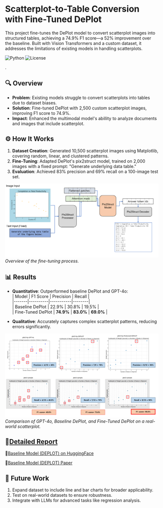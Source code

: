# Scatterplot-to-Table Conversion with Fine-Tuned DePlot

This project fine-tunes the DePlot model to convert scatterplot images into structured tables, achieving a 74.9% F1 score—a 52% improvement over the baseline. Built with Vision Transformers and a custom dataset, it addresses the limitations of existing models in handling scatterplots.

![Python](https://img.shields.io/badge/python-3.8+-blue.svg) ![License](https://img.shields.io/badge/license-MIT-green.svg) 

<!-- 마크다운으로 주석 처리 가능 
**[Try the Demo](https://huggingface.co/spaces/1Park/scatterplot-to-table)** | [Dataset](https://drive.google.com/drive/folders/1L-ammRM4XdNb7Bbb4NzXnefnH2TMFu?usp=sharing) | [Model-Not Ready](https://drive.google.com/drive/folders/19ZleESBIPtuy8PYoRca9nezZdjQdAct?usp=sharing)


![Conversion Demo](https://github.com/1Park/Deplot-Finetuned/images/demo_conversion.gif)  
*From scatterplot to table in seconds.*

-->.

## 🔍 Overview

- **Problem**: Existing models struggle to convert scatterplots into tables due to dataset biases.  
- **Solution**: Fine-tuned DePlot with 2,500 custom scatterplot images, improving F1 score to 74.9%.  
- **Impact**: Enhanced the multimodal model's abillity to analyze documents and images that include scatterplot.
## ⚙️ How It Works

1. **Dataset Creation**: Generated 10,500 scatterplot images using Matplotlib, covering random, linear, and clustered patterns.  
2. **Fine-Tuning**: Adapted DePlot's pix2struct model, trained on 2,000 images with a fixed prompt: "Generate underlying data table."  
3. **Evaluation**: Achieved 83% precision and 69% recall on a 100-image test set.


![Research Workflow](./documents/ModelFigure.png) 
*Overview of the fine-tuning process.*


## 📊 Results

- **Quantitative**: Outperformed baseline DePlot and GPT-4o:  
  | Model | F1 Score | Precision | Recall |  
  |-------|----------|-----------|--------|  
  | Baseline DePlot | 22.9% | 30.8% | 19.5% |  
  | Fine-Tuned DePlot | **74.9%** | **83.0%** | **69.0%** |  

- **Qualitative**: Accurately captures complex scatterplot patterns, reducing errors significantly.  



![Qualitative Results](./documents/Qualitative.png)  
*Comparison of GPT-4o, Baseline DePlot, and Fine-Tuned DePlot on a real-world scatterplot.*

## 📑[Detailed Report](./documents/COSE474_2024__DL_Final_Project_Report.pdf)
🙌[Baseline Model (DEPLOT) on HuggingFace](https://huggingface.co/google/deplot)

📃[Baseline Model (DEPLOT) Paper](https://arxiv.org/abs/2212.10505)
<!--

## 🚀 Try It Yourself

```python
from transformers import Pix2StructProcessor, Pix2StructForConditionalGeneration
processor = Pix2StructProcessor.from_pretrained("1Park/finetuned-deplot")
model = Pix2StructForConditionalGeneration.from_pretrained("1Park/finetuned-deplot")
image = "scatterplot.png"
inputs = processor(images=image, text="Generate underlying data table:", return_tensors="pt")
outputs = model.generate(**inputs)
print(processor.decode(outputs[0], skip_special_tokens=True))
```
-->
## 🔮 Future Work

1. Expand dataset to include line and bar charts for broader applicability.  
2. Test on real-world datasets to ensure robustness.  
3. Integrate with LLMs for advanced tasks like regression analysis.

<!--
## 📚 Who Can Use This?

- **Data Analysts**: Extract structured data from scatterplots for reporting.  
- **Researchers**: Automate data collection from scientific plots.  
- **Developers**: Build tools for business intelligence or visualization.

-->
